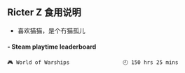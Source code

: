 ## Ricter Z 食用说明
- 喜欢猫猫，是个冇猫孤儿

<!-- steam-box start -->
#### - Steam playtime leaderboard
```text
🎮 World of Warships                 🕘 150 hrs 25 mins
```
<!-- Powered by https://github.com/YouEclipse/steam-box . -->
<!-- steam-box end -->
